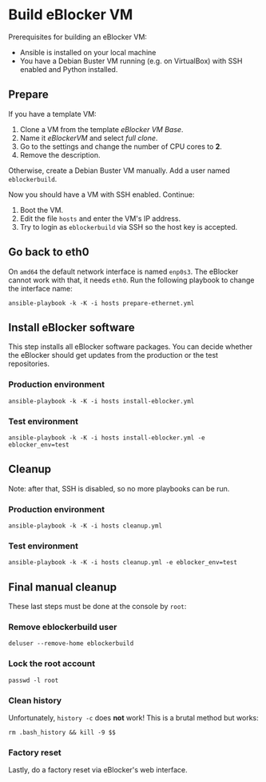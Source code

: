 # Build eBlocker VM

Prerequisites for building an eBlocker VM:

* Ansible is installed on your local machine
* You have a Debian Buster VM running (e.g. on VirtualBox) with SSH
  enabled and Python installed.

## Prepare

If you have a template VM:

1. Clone a VM from the template _eBlocker VM Base_.
1. Name it _eBlockerVM_ and select _full clone_.
1. Go to the settings and change the number of CPU cores to __2__.
1. Remove the description.

Otherwise, create a Debian Buster VM manually. Add a user named `eblockerbuild`.

Now you should have a VM with SSH enabled. Continue:

1. Boot the VM.
1. Edit the file `hosts` and enter the VM's IP address.
1. Try to login as `eblockerbuild` via SSH so the host key is accepted.

## Go back to eth0

On `amd64` the default network interface is named `enp0s3`. The eBlocker
cannot work with that, it needs `eth0`. Run the following playbook to
change the interface name:

    ansible-playbook -k -K -i hosts prepare-ethernet.yml

## Install eBlocker software

This step installs all eBlocker software packages. You can decide
whether the eBlocker should get updates from the production or the
test repositories.

### Production environment

    ansible-playbook -k -K -i hosts install-eblocker.yml

### Test environment

    ansible-playbook -k -K -i hosts install-eblocker.yml -e eblocker_env=test

## Cleanup

Note: after that, SSH is disabled, so no more playbooks can be run.

### Production environment

    ansible-playbook -k -K -i hosts cleanup.yml

### Test environment

    ansible-playbook -k -K -i hosts cleanup.yml -e eblocker_env=test

## Final manual cleanup

These last steps must be done at the console by `root`:

### Remove eblockerbuild user

    deluser --remove-home eblockerbuild

### Lock the root account

    passwd -l root

### Clean history

Unfortunately, `history -c` does __not__ work! This is a brutal method but works:

    rm .bash_history && kill -9 $$

### Factory reset

Lastly, do a factory reset via eBlocker's web interface.

